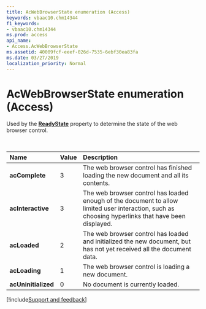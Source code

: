 ```yaml
---
title: AcWebBrowserState enumeration (Access)
keywords: vbaac10.chm14344
f1_keywords:
- vbaac10.chm14344
ms.prod: access
api_name:
- Access.AcWebBrowserState
ms.assetid: 40009fcf-eeef-026d-7535-6ebf30ea83fa
ms.date: 03/27/2019
localization_priority: Normal
---
```



# AcWebBrowserState enumeration (Access)

Used by the **[ReadyState](Access.WebBrowserControl.ReadyState.md)** property to determine the state of the web browser control.

<br/>

|Name|Value|Description|
|:-----|:-----|:-----|
|**acComplete**|3|The web browser control has finished loading the new document and all its contents.|
|**acInteractive**|3|The web browser control has loaded enough of the document to allow limited user interaction, such as choosing hyperlinks that have been displayed.|
|**acLoaded**|2|The web browser control has loaded and initialized the new document, but has not yet received all the document data.|
|**acLoading**|1|The web browser control is loading a new document.|
|**acUninitialized**|0|No document is currently loaded.|




[!include[Support and feedback](~/includes/feedback-boilerplate.md)]